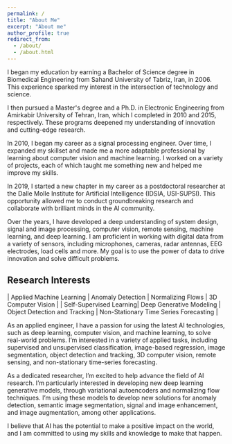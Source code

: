 ```yaml
---
permalink: /
title: "About Me"
excerpt: "About me"
author_profile: true
redirect_from: 
  - /about/
  - /about.html
---
```


I began my education by earning a Bachelor of Science degree in Biomedical Engineering from Sahand University of Tabriz, Iran, in 2006. This experience sparked my interest in the intersection of technology and science.

I then pursued a Master's degree and a Ph.D. in Electronic Engineering from Amirkabir University of Tehran, Iran, which I completed in 2010 and 2015, respectively. These programs deepened my understanding of innovation and cutting-edge research.

In 2010, I began my career as a signal processing engineer. Over time, I expanded my skillset and made me a more adaptable professional by learning about computer vision and machine learning. I worked on a variety of projects, each of which taught me something new and helped me improve my skills.

In 2019, I started a new chapter in my career as a postdoctoral researcher at the Dalle Molle Institute for Artificial Intelligence (IDSIA, USI-SUPSI). This opportunity allowed me to conduct groundbreaking research and collaborate with brilliant minds in the AI community.

Over the years, I have developed a deep understanding of system design, signal and image processing, computer vision, remote sensing, machine learning, and deep learning. I am proficient in working with digital data from a variety of sensors, including microphones, cameras, radar antennas, EEG electrodes, load cells and more. My goal is to use the power of data to drive innovation and solve difficult problems.

## Research Interests

| Applied Machine Learning | Anomaly Detection | Normalizing Flows | 3D Computer Vision |
| Self-Supervised Learning| Deep Generative Modeling | Object Detection and Tracking | Non-Stationary Time Series Forecasting |

As an applied engineer, I have a passion for using the latest AI technologies, such as deep learning, computer vision, and machine learning, to solve real-world problems. I’m interested in a variety of applied tasks, including supervised and unsupervised classification, image-based regression, image segmentation, object detection and tracking, 3D computer vision, remote sensing, and non-stationary time-series forecasting.

As a dedicated researcher, I’m excited to help advance the field of AI research. I’m particularly interested in developing new deep learning generative models, through variational autoencoders and normalizing flow techniques. I’m using these models to develop new solutions for anomaly detection, semantic image segmentation, signal and image enhancement, and image augmentation, among other applications.

I believe that AI has the potential to make a positive impact on the world, and I am committed to using my skills and knowledge to make that happen.
